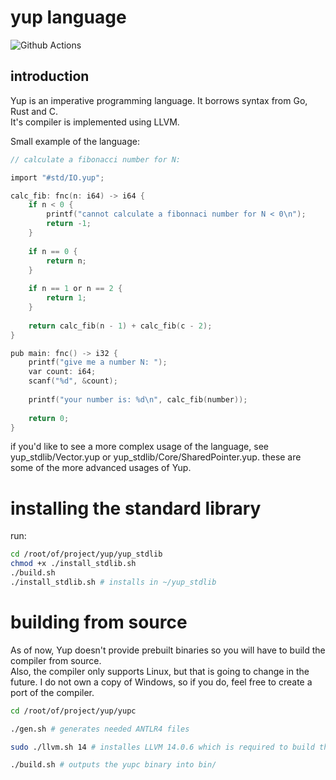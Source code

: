 # yup language

![Github Actions](https://github.com/kamkow1/yup/actions/workflows/ci.yml/badge.svg)

## introduction

Yup is an imperative programming language. It borrows syntax from
Go, Rust and C. <br>
It's compiler is implemented using LLVM.

Small example of the language:

```c
// calculate a fibonacci number for N:

import "#std/IO.yup";

calc_fib: fnc(n: i64) -> i64 {
	if n < 0 {
		printf("cannot calculate a fibonnaci number for N < 0\n");
		return -1;
	}
	
	if n == 0 {
		return n;
	}
	
	if n == 1 or n == 2 {
		return 1;
	}
	
	return calc_fib(n - 1) + calc_fib(c - 2);
}

pub main: fnc() -> i32 {
	printf("give me a number N: ");
	var count: i64;
	scanf("%d", &count);
	
	printf("your number is: %d\n", calc_fib(number));
	
	return 0;
}
```

if you'd like to see a more complex usage of the language, see yup_stdlib/Vector.yup
or yup_stdlib/Core/SharedPointer.yup. these are some of the more advanced usages of Yup.

# installing the standard library

run:
```bash
cd /root/of/project/yup/yup_stdlib
chmod +x ./install_stdlib.sh
./build.sh
./install_stdlib.sh # installs in ~/yup_stdlib
```

# building from source

As of now, Yup doesn't provide prebuilt binaries so you will 
have to build the compiler from source. <br>
Also, the compiler only supports Linux, but that is going to change in the future. I do not own a copy of Windows, so if you do, feel free to create a port of the compiler.

```bash
cd /root/of/project/yup/yupc

./gen.sh # generates needed ANTLR4 files

sudo ./llvm.sh 14 # installes LLVM 14.0.6 which is required to build the compiler

./build.sh # outputs the yupc binary into bin/
```

